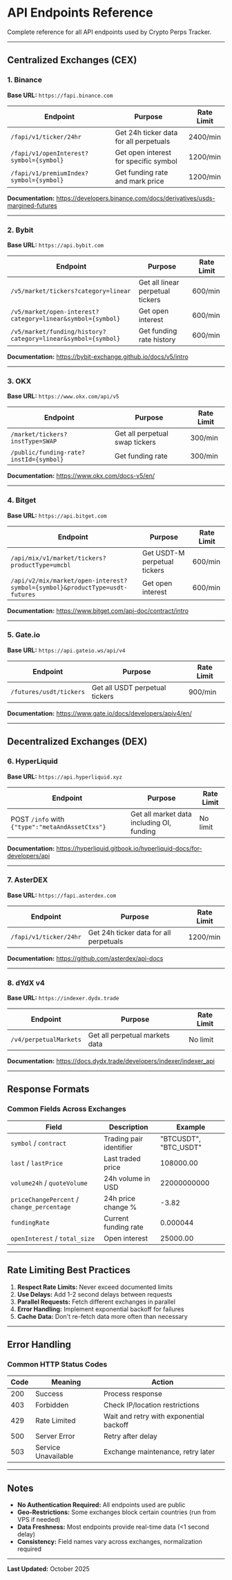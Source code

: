 # API Endpoints Reference

Complete reference for all API endpoints used by Crypto Perps Tracker.

---

## Centralized Exchanges (CEX)

### 1. Binance
**Base URL:** `https://fapi.binance.com`

| Endpoint | Purpose | Rate Limit |
|----------|---------|------------|
| `/fapi/v1/ticker/24hr` | Get 24h ticker data for all perpetuals | 2400/min |
| `/fapi/v1/openInterest?symbol={symbol}` | Get open interest for specific symbol | 1200/min |
| `/fapi/v1/premiumIndex?symbol={symbol}` | Get funding rate and mark price | 1200/min |

**Documentation:** https://developers.binance.com/docs/derivatives/usds-margined-futures

---

### 2. Bybit
**Base URL:** `https://api.bybit.com`

| Endpoint | Purpose | Rate Limit |
|----------|---------|------------|
| `/v5/market/tickers?category=linear` | Get all linear perpetual tickers | 600/min |
| `/v5/market/open-interest?category=linear&symbol={symbol}` | Get open interest | 600/min |
| `/v5/market/funding/history?category=linear&symbol={symbol}` | Get funding rate history | 600/min |

**Documentation:** https://bybit-exchange.github.io/docs/v5/intro

---

### 3. OKX
**Base URL:** `https://www.okx.com/api/v5`

| Endpoint | Purpose | Rate Limit |
|----------|---------|------------|
| `/market/tickers?instType=SWAP` | Get all perpetual swap tickers | 300/min |
| `/public/funding-rate?instId={symbol}` | Get funding rate | 300/min |

**Documentation:** https://www.okx.com/docs-v5/en/

---

### 4. Bitget
**Base URL:** `https://api.bitget.com`

| Endpoint | Purpose | Rate Limit |
|----------|---------|------------|
| `/api/mix/v1/market/tickers?productType=umcbl` | Get USDT-M perpetual tickers | 600/min |
| `/api/v2/mix/market/open-interest?symbol={symbol}&productType=usdt-futures` | Get open interest | 600/min |

**Documentation:** https://www.bitget.com/api-doc/contract/intro

---

### 5. Gate.io
**Base URL:** `https://api.gateio.ws/api/v4`

| Endpoint | Purpose | Rate Limit |
|----------|---------|------------|
| `/futures/usdt/tickers` | Get all USDT perpetual tickers | 900/min |

**Documentation:** https://www.gate.io/docs/developers/apiv4/en/

---

## Decentralized Exchanges (DEX)

### 6. HyperLiquid
**Base URL:** `https://api.hyperliquid.xyz`

| Endpoint | Purpose | Rate Limit |
|----------|---------|------------|
| POST `/info` with `{"type":"metaAndAssetCtxs"}` | Get all market data including OI, funding | No limit |

**Documentation:** https://hyperliquid.gitbook.io/hyperliquid-docs/for-developers/api

---

### 7. AsterDEX
**Base URL:** `https://fapi.asterdex.com`

| Endpoint | Purpose | Rate Limit |
|----------|---------|------------|
| `/fapi/v1/ticker/24hr` | Get 24h ticker data for all perpetuals | 1200/min |

**Documentation:** https://github.com/asterdex/api-docs

---

### 8. dYdX v4
**Base URL:** `https://indexer.dydx.trade`

| Endpoint | Purpose | Rate Limit |
|----------|---------|------------|
| `/v4/perpetualMarkets` | Get all perpetual markets data | No limit |

**Documentation:** https://docs.dydx.trade/developers/indexer/indexer_api

---

## Response Formats

### Common Fields Across Exchanges

| Field | Description | Example |
|-------|-------------|---------|
| `symbol` / `contract` | Trading pair identifier | "BTCUSDT", "BTC_USDT" |
| `last` / `lastPrice` | Last traded price | 108000.00 |
| `volume24h` / `quoteVolume` | 24h volume in USD | 22000000000 |
| `priceChangePercent` / `change_percentage` | 24h price change % | -3.82 |
| `fundingRate` | Current funding rate | 0.000044 |
| `openInterest` / `total_size` | Open interest | 25000.00 |

---

## Rate Limiting Best Practices

1. **Respect Rate Limits:** Never exceed documented limits
2. **Use Delays:** Add 1-2 second delays between requests
3. **Parallel Requests:** Fetch different exchanges in parallel
4. **Error Handling:** Implement exponential backoff for failures
5. **Cache Data:** Don't re-fetch data more often than necessary

---

## Error Handling

### Common HTTP Status Codes

| Code | Meaning | Action |
|------|---------|--------|
| 200 | Success | Process response |
| 403 | Forbidden | Check IP/location restrictions |
| 429 | Rate Limited | Wait and retry with exponential backoff |
| 500 | Server Error | Retry after delay |
| 503 | Service Unavailable | Exchange maintenance, retry later |

---

## Notes

- **No Authentication Required:** All endpoints used are public
- **Geo-Restrictions:** Some exchanges block certain countries (run from VPS if needed)
- **Data Freshness:** Most endpoints provide real-time data (<1 second delay)
- **Consistency:** Field names vary across exchanges, normalization required

---

**Last Updated:** October 2025
